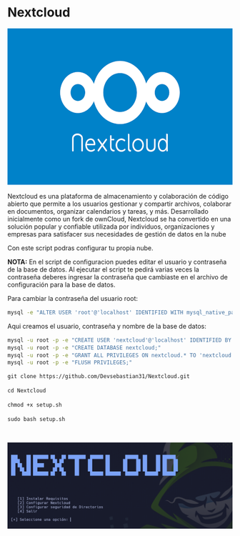 # Nextcloud

<p align="center">
<img src="Logotipo.png" width="540px" height="350px">
</p>

Nextcloud es una plataforma de almacenamiento y colaboración de código abierto que permite a los usuarios gestionar y compartir archivos, colaborar en documentos, organizar calendarios y tareas, y más. Desarrollado inicialmente como un fork de ownCloud, Nextcloud se ha convertido en una solución popular y confiable utilizada por individuos, organizaciones y empresas para satisfacer sus necesidades de gestión de datos en la nube

Con este script podras configurar tu propia nube.

**NOTA:** En el script de configuracion puedes editar el usuario y contraseña de la base de datos. Al ejecutar el script te pedirá varias veces la contraseña deberes ingresar la contraseña que cambiaste en el archivo de configuración para la base de datos.

Para cambiar la contraseña del usuario root:
```bash
mysql -e "ALTER USER 'root'@'localhost' IDENTIFIED WITH mysql_native_password by 'Password444@';"
```

Aqui creamos el usuario, contraseña y nombre de la base de datos:

```bash
mysql -u root -p -e "CREATE USER 'nextcloud'@'localhost' IDENTIFIED BY 'Password444@';"
mysql -u root -p -e "CREATE DATABASE nextcloud;"
mysql -u root -p -e "GRANT ALL PRIVILEGES ON nextcloud.* TO 'nextcloud'@'localhost';"
mysql -u root -p -e "FLUSH PRIVILEGES;"
```


```
git clone https://github.com/Devsebastian31/Nextcloud.git

cd Nextcloud

chmod +x setup.sh

sudo bash setup.sh
```


<br>

<p align="center">
<img src="Img/muestra.png">
</p>






